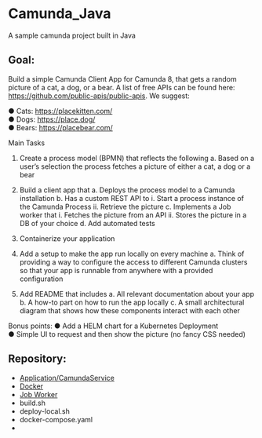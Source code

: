 # Camunda_Java
A sample camunda project built in Java

## Goal:
Build a simple Camunda Client App for Camunda 8, that gets a random picture of a cat, a dog,
or a bear. A list of free APIs can be found here: https://github.com/public-apis/public-apis. We
suggest:

● Cats: https://placekitten.com/  
● Dogs: https://place.dog/  
● Bears: https://placebear.com/

Main Tasks
1. Create a process model (BPMN) that reflects the following
a. Based on a user’s selection the process fetches a picture of either a cat, a dog or
a bear
2. Build a client app that
a. Deploys the process model to a Camunda installation
b. Has a custom REST API to
i. Start a process instance of the Camunda Process
ii. Retrieve the picture
c. Implements a Job worker that
i. Fetches the picture from an API
ii. Stores the picture in a DB of your choice
d. Add automated tests
3. Containerize your application
4. Add a setup to make the app run locally on every machine
a. Think of providing a way to configure the access to different Camunda clusters so
that your app is runnable from anywhere with a provided configuration

5. Add README that includes
a. All relevant documentation about your app
b. A how-to part on how to run the app locally
c. A small architectural diagram that shows how these components interact with
each other

Bonus points: 
● Add a HELM chart for a Kubernetes Deployment  
● Simple UI to request and then show the picture (no fancy CSS needed)

## Repository:
- [Application/CamundaService](https://github.com/mertz1/Camunda_Java/tree/main/Application/CamundaService)
- [Docker](https://github.com/mertz1/Camunda_Java/tree/main/Docker)
- [Job Worker](https://github.com/mertz1/Camunda_Java/tree/main/Job%20Worker)
- build.sh
- deploy-local.sh
- docker-compose.yaml
- 
